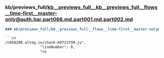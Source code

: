 ### kb/previews_full/kb__previews_full__kb__previews_full__flows__time-first__master-only@auth.har.part066.md.part001.md.part002.md

```md
### kb/previews_full/kb__previews_full__flows__time-first__master-only@auth.har.part066.md.part001.md (part 002)

```md
/n958200.alteg.io/chunk-KO722YSM.js",
                "lineNumber": 0,
                "co
```

```

```
